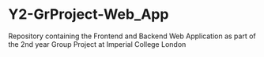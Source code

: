 # Y2-GrProject-Web_App
Repository containing the Frontend and Backend Web Application as part of the 2nd year Group Project at Imperial College London
